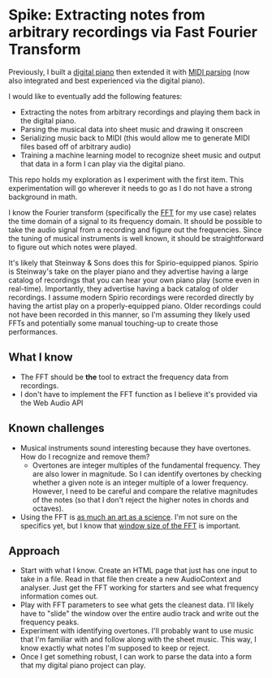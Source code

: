 # Spike: Extracting notes from arbitrary recordings via Fast Fourier Transform

Previously, I built a [digital piano](https://github.com/chuynh18/tones-test/) then extended it with [MIDI parsing](https://github.com/chuynh18/midijs) (now also integrated and best experienced via the digital piano).

I would like to eventually add the following features:
* Extracting the notes from arbitrary recordings and playing them back in the digital piano.
* Parsing the musical data into sheet music and drawing it onscreen
* Serializing music back to MIDI (this would allow me to generate MIDI files based off of arbitrary audio)
* Training a machine learning model to recognize sheet music and output that data in a form I can play via the digital piano.

This repo holds my exploration as I experiment with the first item. This experimentation will go wherever it needs to go as I do not have a strong background in math.

I know the Fourier transform (specifically the [FFT](https://en.wikipedia.org/wiki/Fast_Fourier_transform) for my use case) relates the time domain of a signal to its frequency domain. It should be possible to take the audio signal from a recording and figure out the frequencies. Since the tuning of musical instruments is well known, it should be straightforward to figure out which notes were played.

It's likely that Steinway & Sons does this for Spirio-equipped pianos. Spirio is Steinway's take on the player piano and they advertise having a large catalog of recordings that you can hear your own piano play (some even in real-time). Importantly, they advertise having a back catalog of older recordings. I assume modern Spirio recordings were recorded directly by having the artist play on a properly-equipped piano. Older recordings could not have been recorded in this manner, so I'm assuming they likely used FFTs and potentially some manual touching-up to create those performances.

## What I know
* The FFT should be **the** tool to extract the frequency data from recordings.
* I don't have to implement the FFT function as I believe it's provided via the Web Audio API

## Known challenges
* Musical instruments sound interesting because they have overtones. How do I recognize and remove them?
    * Overtones are integer multiples of the fundamental frequency. They are also lower in magnitude. So I can identify overtones by checking whether a given note is an integer multiple of a lower frequency. However, I need to be careful and compare the relative magnitudes of the notes (so that I don't reject the higher notes in chords and octaves).
* Using the FFT is [as much an art as a science](https://download.ni.com/evaluation/pxi/Understanding%20FFTs%20and%20Windowing.pdf). I'm not sure on the specifics yet, but I know that [window size of the FFT](https://developer.mozilla.org/en-US/docs/Web/API/AnalyserNode/fftSize) is important.

## Approach
* Start with what I know. Create an HTML page that just has one input to take in a file. Read in that file then create a new AudioContext and analyser. Just get the FFT working for starters and see what frequency information comes out.
* Play with FFT parameters to see what gets the cleanest data. I'll likely have to "slide" the window over the entire audio track and write out the frequency peaks.
* Experiment with identifying overtones. I'll probably want to use music that I'm familiar with and follow along with the sheet music. This way, I know exactly what notes I'm supposed to keep or reject.
* Once I get something robust, I can work to parse the data into a form that my digital piano project can play.